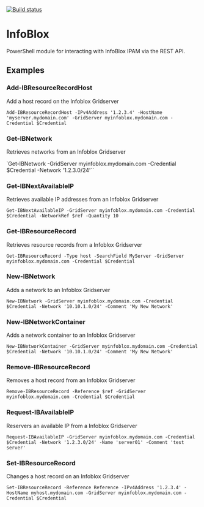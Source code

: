 [![Build status](https://ci.appveyor.com/api/projects/status/wxg7eyc0ygs9jeo8?svg=true)](https://ci.appveyor.com/project/devblackops/infoblox)

# InfoBlox
PowerShell module for interacting with InfoBlox IPAM via the REST API.

## Examples
### Add-IBResourceRecordHost
Add a host record on the Infoblox Gridserver

`Add-IBResourceRecordHost -IPv4Address '1.2.3.4' -HostName 'myserver.mydomain.com' -GridServer myinfoblox.mydomain.com -Credential $Credential`

### Get-IBNetwork
Retrieves networks from an Infoblox Gridserver

`Get-IBNetwork -GridServer myinfoblox.mydomain.com -Credential $Credential -Network '1.2.3.0/24'``

### Get-IBNextAvailableIP
Retrieves available IP addresses from an Infoblox Gridserver

`Get-IBNextAvailableIP -GridServer myinfoblox.mydomain.com -Credential $Credential -NetworkRef $ref -Quantity 10`

### Get-IBResourceRecord
Retrieves resource records from a Infoblox Gridserver

`Get-IBResourceRecord -Type host -SearchField MyServer -GridServer myinfoblox.mydomain.com -Credential $Credential`

### New-IBNetwork
Adds a network to an Infoblox Gridserver

`New-IBNetwork -GridServer myinfoblox.mydomain.com -Credential $Credential -Network '10.10.1.0/24' -Comment 'My New Network'`

### New-IBNetworkContainer
Adds a network container to an Infoblox Gridserver

`New-IBNetworkContainer -GridServer myinfoblox.mydomain.com -Credential $Credential -Network '10.10.1.0/24' -Comment 'My New Network'`

### Remove-IBResourceRecord
Removes a host record from an Infoblox Gridserver

`Remove-IBResourceRecord -Reference $ref -GridServer myinfoblox.mydomain.com -Credential $Credential`

### Request-IBAvailableIP
Reservers an available IP from a Infoblox Gridserver

`Request-IBAvailableIP -GridServer myinfoblox.mydomain.com -Credential $Credential -Network '1.2.3.0/24' -Name 'server01' -Comment 'test server'`

### Set-IBResourceRecord
Changes a host record on an Infoblox Gridserver

`Set-IBResourceRecord -Reference Reference -IPv4Address '1.2.3.4' -HostName myhost.mydomain.com -GridServer myinfoblox.mydomain.com -Credential $Credential`
